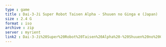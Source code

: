 ```yaml
---
type : game
title : Dai-3-Ji Super Robot Taisen Alpha - Shuuen no Ginga e (Japan)
size : 2.4 G
format : iso
archive : zip
server : myrient
link2 : Dai-3-Ji%20Super%20Robot%20Taisen%20Alpha%20-%20Shuuen%20no%20Ginga%20e%20%28Japan%29
---
```

